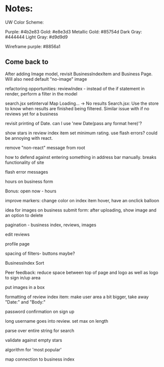# Notes:

UW Color Scheme:

Purple: #4b2e83
Gold: #e8e3d3
Metallic Gold: #85754d
Dark Gray: #444444
Light Gray: #d9d9d9

Wireframe purple: #8856a1

## Come back to

After adding Image model, revisit BusinessIndexItem and Business Page. Will also need default "no-image" image

refactoring opportunities: reviewIndex - instead of the if statement in render, perform a filter in the model

search.jsx setinterval
Map Loading... -> No results Search.jsx: Use the store to know when results are finished being filtered. Similar issue with if no reviews yet for a business

revisit printing of Date. can I use 'new Date(pass any format here)'?

show stars in review index item
set minimum rating. use flash errors? could be annoying with react.

remove "non-react" message from root

how to defend against entering something in address bar manually. breaks functionality of site

flash error messages

hours on business form

Bonus: open now - hours

improve markers: change color on index item hover, have an onclick balloon

idea for images on business submit form:
after uploading, show image and an option to delete

pagination - business index, reviews, images

edit reviews

profile page

spacing of filters- buttons maybe?

BusinessIndex Sort

Peer feedback:
reduce space between top of page and logo as well as logo to sign in/up area

put images in a box

formatting of review index item:
make user area a bit bigger, take away "Date:" and "Body:"

password confirmation on sign up

long username goes into review. set max on length

parse over entire string for search

validate against empty stars

algorithm for 'most popular'

map connection to business index
